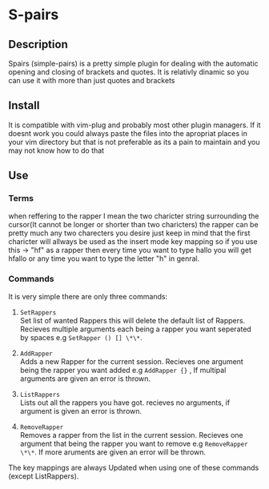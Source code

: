 # S-pairs

## Description
Spairs (simple-pairs) is a pretty simple plugin for dealing with the automatic opening and closing of brackets and quotes. It is relativly dinamic so you can use it with more than just quotes and brackets

## Install
It is compatible with vim-plug and probably most other plugin managers. If it doesnt work you could always paste the files into the apropriat places in your vim directory but that is not preferable as its a pain to maintain and you may not know how to do that

## Use 

### Terms
when reffering to the rapper I mean the two charicter string surrounding the cursor(It cannot be longer or shorter than two charicters) the rapper can be pretty much any two charecters you desire just keep in mind that the first charicter will allways be used as the insert mode key mapping so if you use this -> "hf" as a rapper then every time you want to type hallo you will get hfallo or any time you want to type the letter "h" in genral.

### Commands
It is very simple there are only three commands:

  1. `SetRappers`<br>
  Set list of wanted Rappers this will delete the default list of Rappers. Recieves multiple arguments each being a rapper you want seperated by spaces e.g `SetRapper () [] \*\*`.

  1. `AddRapper`<br>
  Adds a new Rapper for the current session. Recieves one argument being the rapper you want added e.g `AddRapper {}` , If multipal arguments are given an error is thrown.

  1. `ListRappers`<br>
  Lists out all the rappers you have got. recieves no arguments, if argument is given an error is thrown.

  1. `RemoveRapper`<br>
  Removes a rapper from the list in the current session. Recieves one argument that being the rapper you want to remove e.g `RemoveRapper \*\*`. If more aruments are given an error will be thrown.

The key mappings are always Updated when using one of these commands (except ListRappers).


